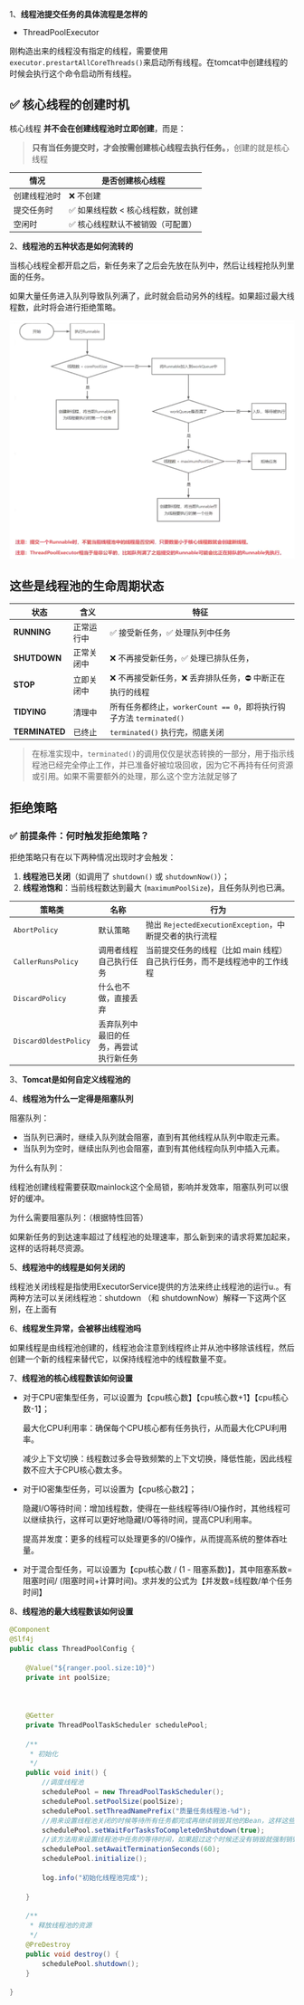 1、**线程池提交任务的具体流程是怎样的**

- ThreadPoolExecutor

刚构造出来的线程没有指定的线程，需要使用`executor.prestartAllCoreThreads()`来启动所有线程。在tomcat中创建线程的时候会执行这个命令启动所有线程。

## ✅ **核心线程的创建时机**

核心线程 **并不会在创建线程池时立即创建**，而是：

> **只有当任务提交时，才会按需创建核心线程去执行任务。**，创建的就是核心线程


| 情况     | 是否创建核心线程            |
| ------ | ------------------- |
| 创建线程池时 | ❌ 不创建               |
| 提交任务时  | ✅ 如果线程数 < 核心线程数，就创建 |
| 空闲时    | ✅ 核心线程默认不被销毁（可配置）   |


2、**线程池的五种状态是如何流转的**

当核心线程全都开启之后，新任务来了之后会先放在队列中，然后让线程抢队列里面的任务。

如果大量任务进入队列导致队列满了，此时就会启动另外的线程。如果超过最大线程数，此时将会进行拒绝策略。

![image-20240529085538430](assets/image-20240529085538430.png)

## 这些是线程池的生命周期状态

| 状态             | 含义    | 特征                                                 |
| -------------- | ----- | -------------------------------------------------- |
| **RUNNING**    | 正常运行中 | ✅ 接受新任务，✅ 处理队列中任务                                  |
| **SHUTDOWN**   | 正常关闭中 | ❌ 不再接受新任务，✅ 处理已排队任务，                               |
| **STOP**       | 立即关闭中 | ❌ 不再接受新任务，❌ 丢弃排队任务，⛔ 中断正在执行的线程                     |
| **TIDYING**    | 清理中   | 所有任务都终止，`workerCount == 0`，即将执行钩子方法 `terminated()` |
| **TERMINATED** | 已终止   | `terminated()` 执行完，彻底关闭                            |
> 在标准实现中，`terminated()`的调用仅仅是状态转换的一部分，用于指示线程池已经完全停止工作，并已准备好被垃圾回收，因为它不再持有任何资源或引用。如果不需要额外的处理，那么这个空方法就足够了



## 拒绝策略
### ✅ 前提条件：何时触发拒绝策略？

拒绝策略只有在以下两种情况出现时才会触发：

1. **线程池已关闭**（如调用了 `shutdown()` 或 `shutdownNow()`）；
2. **线程池饱和**：当前线程数达到最大 (`maximumPoolSize`)，且任务队列也已满。

| 策略类                   | 名称                  | 行为                                         |
| --------------------- | ------------------- | ------------------------------------------ |
| `AbortPolicy`         | 默认策略                | 抛出 `RejectedExecutionException`，中断提交者的执行流程 |
| `CallerRunsPolicy`    | 调用者线程自己执行任务         | 当前提交任务的线程（比如 main 线程）自己执行任务，而不是线程池中的工作线程   |
| `DiscardPolicy`       | 什么也不做，直接丢弃          |                                            |
| `DiscardOldestPolicy` | 丢弃队列中最旧的任务，再尝试执行新任务 |                                            |


3、**Tomcat是如何自定义线程池的**

 

4、**线程池为什么一定得是阻塞队列**

阻塞队列：
- 当队列已满时，继续入队列就会阻塞，直到有其他线程从队列中取走元素。
- 当队列为空时，继续出队列也会阻塞，直到有其他线程向队列中插入元素。

为什么有队列：

线程池创建线程需要获取mainlock这个全局锁，影响并发效率，阻塞队列可以很好的缓冲。 

为什么需要阻塞队列：（根据特性回答）

如果新任务的到达速率超过了线程池的处理速率，那么新到来的请求将累加起来，这样的话将耗尽资源。

5、**线程池中的线程是如何关闭的**

线程池关闭线程是指使用ExecutorService提供的方法来终止线程池的运行u.。有两种方法可以关闭线程池：shutdown （和 shutdownNow）解释一下这两个区别，在上面有

6、**线程发生异常，会被移出线程池吗**

 如果线程是由线程池创建的，线程池会注意到线程终止并从池中移除该线程，然后创建一个新的线程来替代它，以保持线程池中的线程数量不变。

7、**线程池的核心线程数该如何设置**

- 对于CPU密集型任务，可以设置为【cpu核心数】【cpu核心数+1】【cpu核心数-1】；

  最大化CPU利用率：确保每个CPU核心都有任务执行，从而最大化CPU利用率。

  减少上下文切换：线程数过多会导致频繁的上下文切换，降低性能，因此线程数不应大于CPU核心数太多。

- 对于IO密集型任务，可以设置为【cpu核心数2】；

  隐藏I/O等待时间：增加线程数，使得在一些线程等待I/O操作时，其他线程可以继续执行，这样可以更好地隐藏I/O等待时间，提高CPU利用率。

  提高并发度：更多的线程可以处理更多的I/O操作，从而提高系统的整体吞吐量。

- 对于混合型任务，可以设置为【cpu核心数 / (1 - 阻塞系数)】，其中阻塞系数=阻塞时间/ (阻塞时间+计算时间)。求并发的公式为【并发数=线程数/单个任务时间】

8、**线程池的最大线程数该如何设置**


```java
@Component
@Slf4j
public class ThreadPoolConfig {

    @Value("${ranger.pool.size:10}")
    private int poolSize;



    @Getter
    private ThreadPoolTaskScheduler schedulePool;

    /**
     * 初始化
     */
    public void init() {
        //调度线程池
        schedulePool = new ThreadPoolTaskScheduler();
        schedulePool.setPoolSize(poolSize);
        schedulePool.setThreadNamePrefix("质量任务线程池-%d");
        //用来设置线程池关闭的时候等待所有任务都完成再继续销毁其他的Bean，这样这些异步任务的销毁就会先于Redis线程池的销毁。
        schedulePool.setWaitForTasksToCompleteOnShutdown(true);
        //该方法用来设置线程池中任务的等待时间，如果超过这个时候还没有销毁就强制销毁，以确保应用最后能够被关闭，而不是阻塞住。
        schedulePool.setAwaitTerminationSeconds(60);
        schedulePool.initialize();

        log.info("初始化线程池完成");

    }

    /**
     * 释放线程池的资源
     */
    @PreDestroy
    public void destroy() {
        schedulePool.shutdown();
    }
    
}

```

